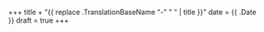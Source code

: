 +++
title + "{{ replace .TranslationBaseName "-" " " | title }}"
date = {{ .Date }}
draft = true
+++